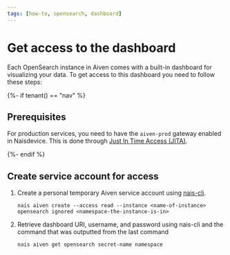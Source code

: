 ```yaml
---
tags: [how-to, opensearch, dashboard]
---
```


# Get access to the dashboard

Each OpenSearch instance in Aiven comes with a built-in dashboard for visualizing your data.
To get access to this dashboard you need to follow these steps:

{%- if tenant() == "nav" %}
## Prerequisites

For production services, you need to have the `aiven-prod` gateway enabled in Naisdevice. 
This is done through [Just In Time Access (JITA)](../../../operate/naisdevice/explanations/jita.md).

{%- endif %}

## Create service account for access

1. Create a personal temporary Aiven service account using [nais-cli](../../../operate/cli/README.md).

    ```
    nais aiven create --access read --instance <name-of-instance> opensearch ignored <namespace-the-instance-is-in>
    ```

2. Retrieve dashboard URI, username, and password using nais-cli and the command that was outputted from the last command

    ```
    nais aiven get opensearch secret-name namespace
    ```
